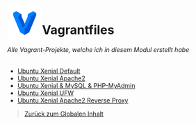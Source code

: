 <img align="left" width="80" height="80" src="/99-Images/vagrant.png" alt="Vagrant Logo">

# Vagrantfiles

###### Alle Vagrant-Projekte, welche ich in diesem Modul erstellt habe

  * [Ubuntu Xenial Default](./00-Ubuntu-Xenial-Default)
  * [Ubuntu Xenial Apache2](./10-Ubuntu-Xenial-Apache2)
  * [Ubuntu Xenial & MySQL & PHP-MyAdmin](./20-Ubuntu-Xenial-Apache2-MySQL-PHPMyAdmin)
  * [Ubuntu Xenial UFW](./30-Ubuntu-Xenial-UFW)
  * [Ubuntu Xenial Apache2 Reverse Proxy](./40-Ubuntu-Xenial-Apache2-ReverseProxy)


> [Zurück zum Globalen Inhalt](../../../)
